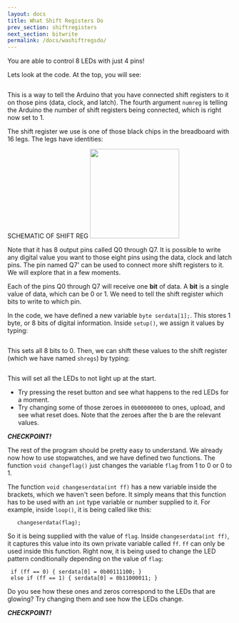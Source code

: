 ```yaml
---
layout: docs
title: What Shift Registers Do
prev_section: shiftregisters
next_section: bitwrite 
permalink: /docs/washiftregsdo/
---
```


You are able to control 8 LEDs with just 4 pins!

Lets look at the code. At the top, you will see:

```Pb_outputs shregs(datapin, clkpin, latchpin, numreg);
```

This is a way to tell the Arduino that you have connected shift
registers to it on those pins (data, clock, and latch). The fourth
argument ```numreg``` is telling the Arduino the number of shift
registers being connected, which is right now set to 1.

The shift register we use is one of those black chips in the
breadboard with 16 legs. The legs have identities:

SCHEMATIC OF SHIFT REG
<img src="http://bildr.org/blog/wp-content/uploads/2011/02/574px-SN74HC595-pinout.png" style="width: 200px"/>

Note that it has 8 output pins called Q0 through Q7. It is possible to write any digital
value you want to those eight pins using the data, clock and latch
pins. The pin named Q7' can be used to connect more shift registers to
it. We will explore that in a few moments.

Each of the pins Q0 through Q7 will receive one **bit** of data. A **bit** is a single value of data, which can be 0 or 1. We need to tell the shift register which bits to write to which pin.

In the code, we have defined a new variable ```byte serdata[1];```.
This stores 1 byte, or 8 bits of digital information. Inside
```setup()```, we assign it values by typing:

``` serdata[0] = 0b00000000;
```

This sets all 8 bits to 0. Then, we can shift these values to the
shift register (which we have named ```shregs```) by typing:

```shregs.update(serdata);   // Shifting out the array
```

This will set all the LEDs to not light up at the start. 

- Try pressing the reset button and see what happens to the red LEDs
for a moment.
- Try changing some of those zeroes in ```0b00000000``` to ones,
  upload, and see what reset does. Note that the zeroes after the b are the relevant values.

**_CHECKPOINT!_**


The rest of the program should be pretty easy to understand. We
already now how to use stopwatches, and we have defined two functions.
The function ```void changeflag()``` just changes the variable
```flag``` from 1 to 0 or 0 to 1.

The function ```void changeserdata(int ff)``` has a new variable
inside the brackets, which we haven't seen before. It simply means
that this function has to be used with an ```int``` type variable or
number supplied to it. For example, inside ```loop()```, it is being
called like this:

```
   changeserdata(flag);
```

So it is being supplied with the value of ```flag```. Inside
```changeserdata(int ff)```, it captures this value into its own
private variable called ```ff```. ```ff``` can only be used inside
this function. Right now, it is being used to change the LED pattern
conditionally depending on the value of ```flag```:

```
 if (ff == 0) { serdata[0] = 0b00111100; }
 else if (ff == 1) { serdata[0] = 0b11000011; }
```

Do you see how these ones and zeros correspond to the LEDs that are
glowing? Try changing them and see how the LEDs change.

**_CHECKPOINT!_**


